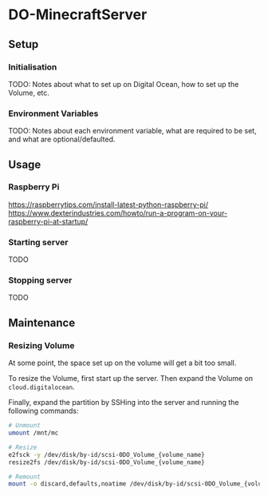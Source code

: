 # DO-MinecraftServer


## Setup

### Initialisation
TODO: Notes about what to set up on Digital Ocean, how to set up the Volume, etc.


### Environment Variables
TODO: Notes about each environment variable, what are required to be set, and what are optional/defaulted.



## Usage

### Raspberry Pi
https://raspberrytips.com/install-latest-python-raspberry-pi/
https://www.dexterindustries.com/howto/run-a-program-on-your-raspberry-pi-at-startup/


### Starting server
TODO


### Stopping server
TODO



## Maintenance

### Resizing Volume
At some point, the space set up on the volume will get a bit too small.

To resize the Volume, first start up the server. Then expand the Volume on `cloud.digitalocean`.

Finally, expand the partition by SSHing into the server and running the following commands:
```sh
# Unmount
umount /mnt/mc

# Resize
e2fsck -y /dev/disk/by-id/scsi-0DO_Volume_{volume_name}
resize2fs /dev/disk/by-id/scsi-0DO_Volume_{volume_name}

# Remount
mount -o discard,defaults,noatime /dev/disk/by-id/scsi-0DO_Volume_{volume_name} /mnt/mc
```
